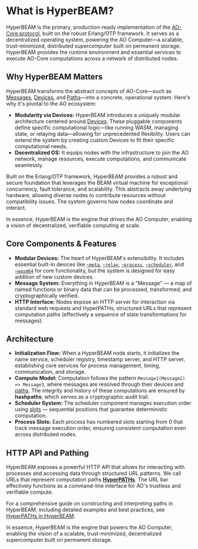 # What is HyperBEAM?

HyperBEAM is the primary, production-ready implementation of the [AO-Core protocol](./what-is-ao-core.md), built on the robust Erlang/OTP framework. It serves as a decentralized operating system, powering the AO Computer—a scalable, trust-minimized, distributed supercomputer built on permanent storage. HyperBEAM provides the runtime environment and essential services to execute AO-Core computations across a network of distributed nodes.

## Why HyperBEAM Matters

HyperBEAM transforms the abstract concepts of AO-Core—such as [Messages](./what-is-ao-core.md#core-concepts), [Devices](./what-is-ao-core.md#core-concepts), and [Paths](./what-is-ao-core.md#core-concepts)—into a concrete, operational system. Here's why it's pivotal to the AO ecosystem:

- **Modularity via Devices:** HyperBEAM introduces a uniquely modular architecture centered around [Devices](./ao-devices.md). These pluggable components define specific computational logic—like running WASM, managing state, or relaying data—allowing for unprecedented flexibility. Users can extend the system by creating custom Devices to fit their specific computational needs.
- **Decentralized OS:** It equips nodes with the infrastructure to join the AO network, manage resources, execute computations, and communicate seamlessly.

Built on the Erlang/OTP framework, HyperBEAM provides a robust and secure foundation that leverages the BEAM virtual machine for exceptional concurrency, fault tolerance, and scalability. This abstracts away underlying hardware, allowing diverse nodes to contribute resources without compatibility issues. The system governs how nodes coordinate and interact.

In essence, HyperBEAM is the engine that drives the AO Computer, enabling a vision of decentralized, verifiable computing at scale.

## Core Components & Features

- **Modular Devices:** The heart of HyperBEAM's extensibility. It includes essential built-in devices like [`~meta`](../devices/meta-at-1-0.md), [`~relay`](../devices/relay-at-1-0.md), [`~process`](../devices/process-at-1-0.md), [`~scheduler`](../devices/scheduler-at-1-0.md), and [`~wasm64`](../devices/wasm64-at-1-0.md) for core functionality, but the system is designed for easy addition of new custom devices.
- **Message System:** Everything in HyperBEAM is a "Message" — a map of named functions or binary data that can be processed, transformed, and cryptographically verified.
- **HTTP Interface:** Nodes expose an HTTP server for interaction via standard web requests and HyperPATHs, structured URLs that represent computation paths (effectively a sequence of state transformations for messages).

## Architecture

*   **Initialization Flow:** When a HyperBEAM node starts, it initializes the name service, scheduler registry, timestamp server, and HTTP server, establishing core services for process management, timing, communication, and storage.
*   **Compute Model:** Computation follows the pattern `Message1(Message2) => Message3`, where messages are resolved through their devices and [paths](./pathing-in-ao-core.md). The integrity and history of these computations are ensured by **hashpaths**, which serves as a cryptographic audit trail.
*   **Scheduler System:** The scheduler component manages execution order using [slots](../devices/scheduler-at-1-0.md#slot-system) — sequential positions that guarantee deterministic computation.
*   **Process Slots:** Each process has numbered slots starting from 0 that track message execution order, ensuring consistent computation even across distributed nodes.

## HTTP API and Pathing

HyperBEAM exposes a powerful HTTP API that allows for interacting with processes and accessing data through structured URL patterns. We call URLs that represent computation paths **[HyperPATHs](./hyperpaths-in-hyperbeam.md)**. The URL bar effectively functions as a command-line interface for AO's trustless and verifiable compute.

For a comprehensive guide on constructing and interpreting paths in HyperBEAM, including detailed examples and best practices, see [HyperPATHs in HyperBEAM](./hyperpaths-in-hyperbeam.md).

In essence, HyperBEAM is the engine that powers the AO Computer, enabling the vision of a scalable, trust-minimized, decentralized supercomputer built on permanent storage.